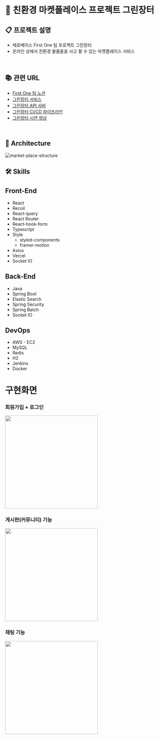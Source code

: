# 🍉 친환경 마켓플레이스 프로젝트 그린장터

## 📋 프로젝트 설명

- 제로베이스 First One 팀 프로젝트 그린장터
- 온라인 상에서 친환경 물품들을 사고 팔 수 있는 마켓플레이스 서비스
<br>

## 📚 관련 URL

- [First One 팀 노션](https://elite-aletopelta-3ca.notion.site/1-FirstOne-d25c8b51a07643d98b349e7a64e70280?pvs=4)
- [그린장터 서비스](https://green-jangteo.vercel.app)
- [그린장터 API 서버](https://green-jangteo.duckdns.org:8443/swagger-ui/index.html)
- [그린장터 CI/CD 파이프라인](http://my-jenkins.duckdns.org:8080/job/green-jangteo/)
- [그린장터 시연 영상](https://youtube.com/watch?v=B0uoIHAzfHo)
<br>

## 🗼 Architecture
![market-place-structure](https://github.com/zerobase-first-one/.github/assets/128391669/3afa3651-a626-402c-8402-8424d9e24075)
<br>

## 🛠️ Skills

## Front-End

- React
- Recoil
- React-query
- React Router
- React-hook-form
- Typescript
- Style
    - styled-components
    - framer-motion
- Axios
- Vercel
- Socket IO

## Back-End

- Java
- Spring Boot
- Elastic Search
- Spring Security
- Spring Batch
- Socket IO

## DevOps

- AWS - EC2
- MySQL
- Redis
- H2
- Jenkins
- Docker

# 구현화면
### 회원가입 + 로그인
<img src="https://github.com/dltmdgkr/green-jangteo-frontend/assets/126390568/8882dee0-4910-46ae-8442-680e112527c4" width="300">

### 게시판(커뮤니티) 기능
<img src="https://github.com/dltmdgkr/green-jangteo-frontend/assets/126390568/1e6b1788-22eb-45a4-8075-bc09b6effa14" width="300">

### 채팅 기능
<img src="https://github.com/dltmdgkr/green-jangteo-frontend/assets/126390568/81055918-cb56-4092-804b-a1b1d30bba3c" width="300">


  
